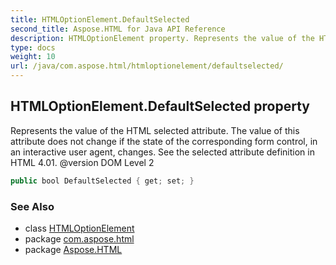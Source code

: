 ```yaml
---
title: HTMLOptionElement.DefaultSelected
second_title: Aspose.HTML for Java API Reference
description: HTMLOptionElement property. Represents the value of the HTML selected attribute. The value of this attribute does not change if the state of the corresponding form control in an interactive user agent changes. See the selected attribute definition in HTML 4.01. version DOM Level 2
type: docs
weight: 10
url: /java/com.aspose.html/htmloptionelement/defaultselected/
---
```

## HTMLOptionElement.DefaultSelected property

Represents the value of the HTML selected attribute. The value of this attribute does not change if the state of the corresponding form control, in an interactive user agent, changes. See the selected attribute definition in HTML 4.01. @version DOM Level 2

```java
public bool DefaultSelected { get; set; }
```

### See Also

* class [HTMLOptionElement](../)
* package [com.aspose.html](../../htmloptionelement/)
* package [Aspose.HTML](../../../)
